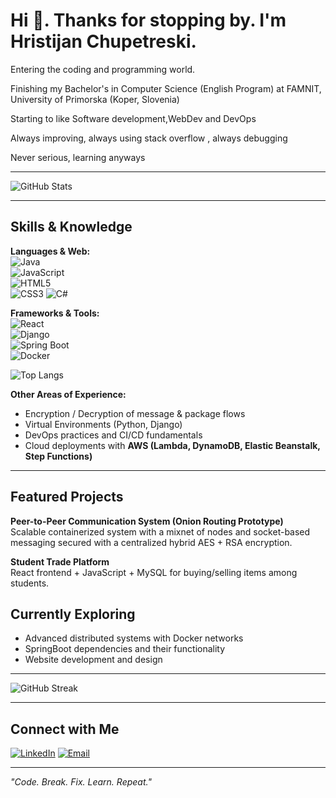 # Hi 👋. Thanks for stopping by. I'm Hristijan Chupetreski.

Entering the coding and programming world.

Finishing my Bachelor's in Computer Science (English Program) at FAMNIT, University of Primorska (Koper, Slovenia)

Starting to like Software development,WebDev and DevOps  

Always improving, always using stack overflow , always debugging 

Never serious, learning anyways

---

![GitHub Stats](https://github-readme-stats.vercel.app/api?username=cupetre&show_icons=true&theme=radical)  

---

## Skills & Knowledge

**Languages & Web:**  
![Java](https://img.shields.io/badge/Java-red?style=for-the-badge&logo=java&logoColor=white)  
![JavaScript](https://img.shields.io/badge/JavaScript-yellow?style=for-the-badge&logo=javascript&logoColor=black)  
![HTML5](https://img.shields.io/badge/HTML5-orange?style=for-the-badge&logo=html5&logoColor=white)  
![CSS3](https://img.shields.io/badge/CSS3-blue?style=for-the-badge&logo=css3&logoColor=white)
![C#](https://img.shields.io/badge/C%23-239120?style=for-the-badge&logo=c-sharp&logoColor=white)

**Frameworks & Tools:**  
![React](https://img.shields.io/badge/React-20232A?style=for-the-badge&logo=react&logoColor=61DAFB)  
![Django](https://img.shields.io/badge/Django-darkgreen?style=for-the-badge&logo=django&logoColor=white)  
![Spring Boot](https://img.shields.io/badge/Spring%20Boot-brightgreen?style=for-the-badge&logo=springboot&logoColor=white)  
![Docker](https://img.shields.io/badge/Docker-blue?style=for-the-badge&logo=docker&logoColor=white)  

![Top Langs](https://github-readme-stats.vercel.app/api/top-langs/?username=cupetre&layout=compact&theme=radical)  

**Other Areas of Experience:**  
- Encryption / Decryption of message & package flows  
- Virtual Environments (Python, Django)  
- DevOps practices and CI/CD fundamentals  
- Cloud deployments with **AWS (Lambda, DynamoDB, Elastic Beanstalk, Step Functions)**
---

## Featured Projects
**Peer-to-Peer Communication System (Onion Routing Prototype)**  
Scalable containerized system with a mixnet of nodes and socket-based messaging secured with a centralized hybrid AES + RSA encryption.  

**Student Trade Platform**  
React frontend + JavaScript + MySQL for buying/selling items among students.  

## Currently Exploring
- Advanced distributed systems with Docker networks  
- SpringBoot dependencies and their functionality
- Website development and design

---

![GitHub Streak](https://streak-stats.demolab.com?user=cupetre&theme=radical&hide_border=false)

---

## Connect with Me  
[![LinkedIn](https://img.shields.io/badge/LinkedIn-0077B5?style=for-the-badge&logo=linkedin&logoColor=white)](https://www.linkedin.com/in/hristijan-chupetreski-70001a29b/) 
[![Email](https://img.shields.io/badge/Email-D14836?style=for-the-badge&logo=gmail&logoColor=white)](cupetre_kiko@yahoo.com)  

---

*"Code. Break. Fix. Learn. Repeat."*  
